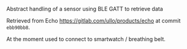  
Abstract handling of a sensor using BLE GATT to retrieve data

Retrieved from Echo https://gitlab.com/ullo/products/echo at commit `ebb90bb8`.

At the moment used to connect to smartwatch / breathing belt.
